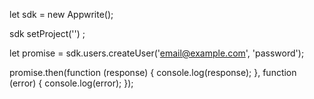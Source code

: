 let sdk = new Appwrite();

sdk
    setProject('')
;

let promise = sdk.users.createUser('email@example.com', 'password');

promise.then(function (response) {
    console.log(response);
}, function (error) {
    console.log(error);
});